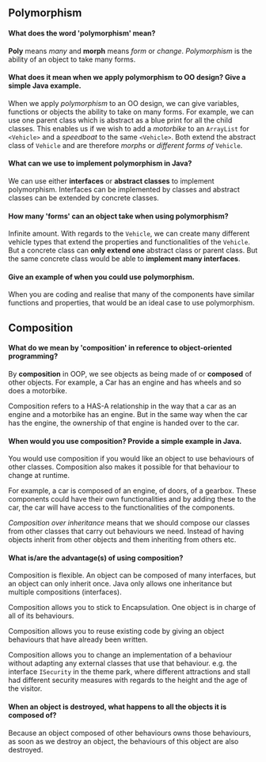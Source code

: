 ## Polymorphism

#### What does the word 'polymorphism' mean?
**Poly** means *many* and **morph** means *form* or *change*. *Polymorphism* is the ability of an object to take many forms.

#### What does it mean when we apply polymorphism to OO design? Give a simple Java example.

When we apply *polymorphism* to an OO design, we can  give variables, functions or objects the ability to take on many forms. For example, we can use one parent class which is abstract as a blue print for all the child classes. This enables us if we wish to add a *motorbike* to an `ArrayList` for `<Vehicle>` and a *speedboat* to the same `<Vehicle>`. Both extend the abstract class of `Vehicle` and are therefore *morphs* or *different forms of* `Vehicle`.

#### What can we use to implement polymorphism in Java?

We can use either **interfaces** or **abstract classes** to implement polymorphism. Interfaces can be implemented by classes and abstract classes can be extended by concrete classes.

#### How many 'forms' can an object take when using polymorphism?

Infinite amount. With regards to the `Vehicle`, we can create many different vehicle types that extend the properties and functionalities of the `Vehicle`. But a concrete class can **only extend one** abstract class or parent class. But the same concrete class would be able to **implement many interfaces**.

#### Give an example of when you could use polymorphism.
When you are coding and realise that many of the components have similar functions and properties, that would be an ideal case to use polymorphism.

## Composition

#### What do we mean by 'composition' in reference to object-oriented programming?

By **composition** in OOP, we see objects as being made of or **composed** of other objects. For example, a Car has an engine and has wheels and so does a motorbike.

Composition refers to a HAS-A relationship in the way that a car as an engine and a motorbike has an engine. But in the same way when the car has the engine, the ownership of that engine is handed over to the car.

#### When would you use composition? Provide a simple example in Java.

You would use composition if you would like an object to use behaviours of other classes. Composition also makes it possible for that behaviour to change at runtime.

For example, a car is composed of an engine, of doors, of a gearbox. These components could have their own functionalities and by adding these to the car, the car will have access to the functionalities of the components.

*Composition over inheritance* means that we should compose our classes from other classes that carry out behaviours we need. Instead of having objects inherit from other objects and them inheriting from others etc.


#### What is/are the advantage(s) of using composition?

Composition is flexible. An object can be composed of many interfaces, but an object can only inherit once. Java only allows one inheritance but multiple compositions (interfaces).

Composition allows you to stick to Encapsulation. One object is in charge of all of its behaviours.

Composition allows you to reuse existing code by giving an object behaviours that have already been written.

Composition allows you to change an implementation of a behaviour without adapting any external classes that use that behaviour. e.g. the interface `ISecurity` in the theme park, where different attractions and stall had different security measures with regards to the height and the age of the visitor.

#### When an object is destroyed, what happens to all the objects it is composed of?

Because an object composed of other behaviours owns those behaviours, as soon as we destroy an object, the behaviours of this object are also destroyed.
